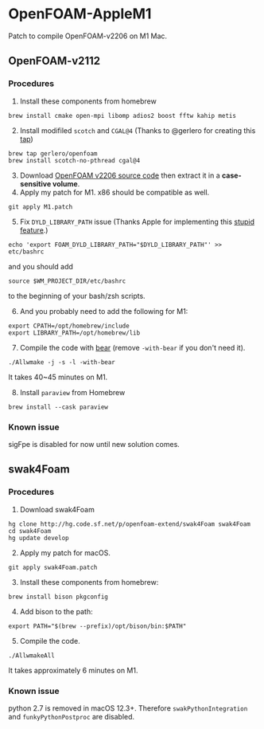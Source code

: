 # OpenFOAM-AppleM1

Patch to compile OpenFOAM-v2206 on M1 Mac.

## OpenFOAM-v2112
### Procedures
1. Install these components from homebrew
```
brew install cmake open-mpi libomp adios2 boost fftw kahip metis 
```
2. Install modifiled `scotch` and `CGAL@4` (Thanks to @gerlero for creating this [tap](https://github.com/gerlero/homebrew-openfoam/tree/main/Formula))
```
brew tap gerlero/openfoam
brew install scotch-no-pthread cgal@4
```
3. Download [OpenFOAM v2206 source code](https://dl.openfoam.com/source/v2206/OpenFOAM-v2206.tgz) then extract it in a **case-sensitive volume**.
4. Apply my patch for M1. x86 should be compatible as well.
```
git apply M1.patch
```
5. Fix `DYLD_LIBRARY_PATH` issue (Thanks Apple for implementing this [stupid feature](https://briandfoy.github.io/macos-s-system-integrity-protection-sanitizes-your-environment/).)
```
echo 'export FOAM_DYLD_LIBRARY_PATH="$DYLD_LIBRARY_PATH"' >> etc/bashrc
```
and you should add
```
source $WM_PROJECT_DIR/etc/bashrc
```
to the beginning of your bash/zsh scripts.

6. And you probably need to add the following for M1:
```
export CPATH=/opt/homebrew/include
export LIBRARY_PATH=/opt/homebrew/lib
```
7. Compile the code with [bear](https://openfoamwiki.net/index.php/HowTo_Use_OpenFOAM_with_Visual_Studio_Code) (remove `-with-bear` if you don't need it).
```
./Allwmake -j -s -l -with-bear
```
It takes 40~45 minutes on M1.

8. Install `paraview` from Homebrew
```
brew install --cask paraview
```

### Known issue
sigFpe is disabled for now until new solution comes.

## swak4Foam
### Procedures
1. Download swak4Foam
```
hg clone http://hg.code.sf.net/p/openfoam-extend/swak4Foam swak4Foam
cd swak4Foam
hg update develop
```
2. Apply my patch for macOS.
```
git apply swak4Foam.patch
```
3. Install these components from homebrew:
```
brew install bison pkgconfig
```
4. Add bison to the path:
```
export PATH="$(brew --prefix)/opt/bison/bin:$PATH"
```
5. Compile the code.
```
./AllwmakeAll
```
It takes approximately 6 minutes on M1.

### Known issue
python 2.7 is removed in macOS 12.3+. Therefore `swakPythonIntegration` and `funkyPythonPostproc` are disabled.
